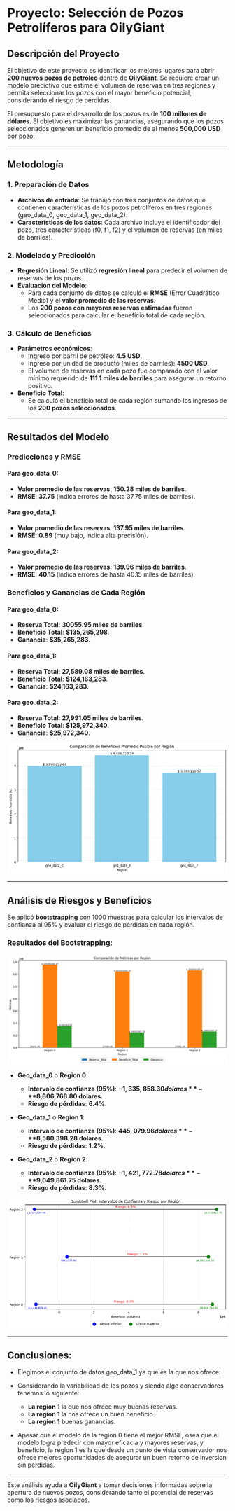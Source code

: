 # Proyecto: Selección de Pozos Petrolíferos para OilyGiant

## Descripción del Proyecto
El objetivo de este proyecto es identificar los mejores lugares para abrir **200 nuevos pozos de petróleo** dentro de **OilyGiant**. Se requiere crear un modelo predictivo que estime el volumen de reservas en tres regiones y permita seleccionar los pozos con el mayor beneficio potencial, considerando el riesgo de pérdidas.

El presupuesto para el desarrollo de los pozos es de **100 millones de dólares**. El objetivo es maximizar las ganancias, asegurando que los pozos seleccionados generen un beneficio promedio de al menos **500,000 USD** por pozo.

---

## Metodología

### 1. Preparación de Datos
- **Archivos de entrada**: Se trabajó con tres conjuntos de datos que contienen características de los pozos petrolíferos en tres regiones (geo_data_0, geo_data_1, geo_data_2).
- **Características de los datos**: Cada archivo incluye el identificador del pozo, tres características (f0, f1, f2) y el volumen de reservas (en miles de barriles).

### 2. Modelado y Predicción
- **Regresión Lineal**: Se utilizó **regresión lineal** para predecir el volumen de reservas de los pozos.
- **Evaluación del Modelo**:
  - Para cada conjunto de datos se calculó el **RMSE** (Error Cuadrático Medio) y el **valor promedio de las reservas**.
  - Los **200 pozos con mayores reservas estimadas** fueron seleccionados para calcular el beneficio total de cada región.

### 3. Cálculo de Beneficios
- **Parámetros económicos**:
  - Ingreso por barril de petróleo: **4.5 USD**.
  - Ingreso por unidad de producto (miles de barriles): **4500 USD**.
  - El volumen de reservas en cada pozo fue comparado con el valor mínimo requerido de **111.1 miles de barriles** para asegurar un retorno positivo.
- **Beneficio Total**:
  - Se calculó el beneficio total de cada región sumando los ingresos de los **200 pozos seleccionados**.

---

## Resultados del Modelo

### Predicciones y RMSE

#### Para geo_data_0:
- **Valor promedio de las reservas**: **150.28 miles de barriles**.
- **RMSE**: **37.75** (indica errores de hasta 37.75 miles de barriles).

#### Para geo_data_1:
- **Valor promedio de las reservas**: **137.95 miles de barriles**.
- **RMSE**: **0.89** (muy bajo, indica alta precisión).

#### Para geo_data_2:
- **Valor promedio de las reservas**: **139.96 miles de barriles**.
- **RMSE**: **40.15** (indica errores de hasta 40.15 miles de barriles).

### Beneficios y Ganancias de Cada Región

#### Para geo_data_0:
- **Reserva Total**: **30055.95 miles de barriles**.
- **Beneficio Total**: **$135,265,298**.
- **Ganancia**: **$35,265,283**.

#### Para geo_data_1:
- **Reserva Total**: **27,589.08 miles de barriles**.
- **Beneficio Total**: **$124,163,283**.
- **Ganancia**: **$24,163,283**.

#### Para geo_data_2:
- **Reserva Total**: **27,991.05 miles de barriles**.
- **Beneficio Total**: **$125,972,340**.
- **Ganancia**: **$25,972,340**.
  
![Comparacion de Beneficios Promedio por Region](img/comparacion_beneficio_promedio.png)

---


## Análisis de Riesgos y Beneficios

Se aplicó **bootstrapping** con 1000 muestras para calcular los intervalos de confianza al 95% y evaluar el riesgo de pérdidas en cada región.

### Resultados del Bootstrapping:

![Comparacion de Metricas por Region](img/Compracion_metricas_region.png)

- **Geo_data_0** o **Region 0**:
  - **Intervalo de confianza (95%)**: **$-1,335,858.30 dolares** - **$8,806,768.80 dolares**.
  - **Riesgo de pérdidas**: **6.4%**.

- **Geo_data_1** o **Region 1**:
  - **Intervalo de confianza (95%)**: **$445,079.96 dolares** - **$8,580,398.28 dolares**.
  - **Riesgo de pérdidas**: **1.2%**.

- **Geo_data_2** o **Region 2**:
  - **Intervalo de confianza (95%)**: **$-1,421,772.78 dolares** - **$9,049,861.75 dolares**.
  - **Riesgo de pérdidas**: **8.3%**.

![Intervalos_Confianza_y_riesgo](img/Intervalos_confianza_y_riego.png)


---
## Conclusiones:

- Elegimos el conjunto de datos geo_data_1 ya que es la que nos ofrece:

- Considerando la variabilidad de los pozos y siendo algo conservadores tenemos lo siguiente:
  - **La region 1** la que nos ofrece muy buenas reservas.
  - **La region 1** la nos ofrece un buen beneficio.
  - **La region 1** buenas ganancias.

- Apesar que el modelo de la region 0 tiene el mejor RMSE, osea que el modelo logra predecir con mayor eficacia y mayores reservas, y beneficio, la region 1 es la que desde un punto de vista conservador nos ofrece mejores oportunidades de asegurar un buen retorno de inversion sin perdidas.

---

Este análisis ayuda a **OilyGiant** a tomar decisiones informadas sobre la apertura de nuevos pozos, considerando tanto el potencial de reservas como los riesgos asociados. 
